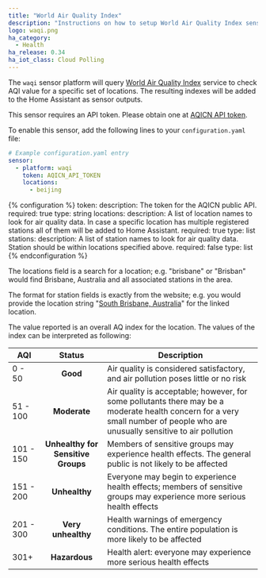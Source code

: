```yaml
---
title: "World Air Quality Index"
description: "Instructions on how to setup World Air Quality Index sensor in Home Assistant."
logo: waqi.png
ha_category:
  - Health
ha_release: 0.34
ha_iot_class: Cloud Polling
---
```


The `waqi` sensor platform will query [World Air Quality Index](https://aqicn.org/city/beijing/) service to check AQI value for a specific set of locations. The resulting indexes will be added to the Home Assistant as sensor outputs.

This sensor requires an API token. Please obtain one at [AQICN API token](https://aqicn.org/data-platform/token/#/).

To enable this sensor, add the following lines to your `configuration.yaml` file:

```yaml
# Example configuration.yaml entry
sensor:
  - platform: waqi
    token: AQICN_API_TOKEN
    locations:
      - beijing
```

{% configuration %}
token:
  description: The token for the AQICN public API.
  required: true
  type: string
locations:
  description: A list of location names to look for air quality data. In case a specific location has multiple registered stations all of them will be added to Home Assistant.
  required: true
  type: list
stations:
  description: A list of station names to look for air quality data. Station should be within locations specified above.
  required: false
  type: list
{% endconfiguration %}

The locations field is a search for a location; e.g. "brisbane" or "Brisban" would find Brisbane, Australia and all associated stations in the area.

The format for station fields is exactly from the website; e.g. you would provide the location string "[South Brisbane, Australia](http://aqicn.org/city/australia/queensland/south-brisbane/)" for the linked location.

The value reported is an overall AQ index for the location. The values of the index can be interpreted as following:

AQI | Status | Description
------- | :----------------: | ----------
0 - 50  | **Good** | Air quality is considered satisfactory, and air pollution poses little or no risk
51 - 100  | **Moderate** | Air quality is acceptable; however, for some pollutants there may be a moderate health concern for a very small number of people who are unusually sensitive to air pollution
101 - 150 | **Unhealthy for Sensitive Groups** | Members of sensitive groups may experience health effects. The general public is not likely to be affected
151 - 200 | **Unhealthy** | Everyone may begin to experience health effects; members of sensitive groups may experience more serious health effects
201 - 300 | **Very unhealthy** | Health warnings of emergency conditions. The entire population is more likely to be affected
301+ | **Hazardous** | Health alert: everyone may experience more serious health effects

